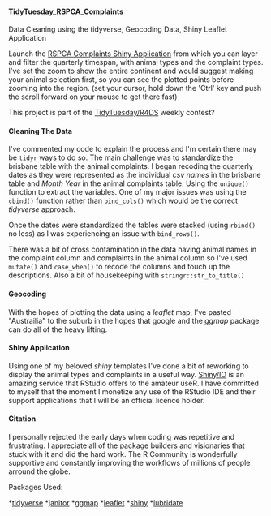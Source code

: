 #### TidyTuesday_RSPCA_Complaints

Data Cleaning using the tidyverse, Geocoding Data, Shiny Leaflet Application

Launch the [RSPCA Complaints Shiny Application](https://greenpod303.shinyapps.io/TidyTuesday_RSPCA_Complaints/) from which you can layer and filter the quarterly timespan, with animal types and the complaint types. I've set the zoom to show the entire continent and would suggest making your animal selection first, so you can see the plotted points before zooming into the region. (set your cursor, hold down the 'Ctrl' key and push the scroll forward on your mouse to get there fast) 

This project is part of the [TidyTuesday/R4DS](https://github.com/rfordatascience/tidytuesday) weekly contest?

#### Cleaning The Data

I've commented my code to explain the process and I'm certain there may be `tidyr` ways to do so. The main challenge was to standardize the brisbane table with the animal complaints. I began recoding the quarterly dates as they were represented as the individual *csv names* in the brisbane table and *Month Year* in the animal complaints table. Using the `unique()` function to extract the variables. One of my major issues was using the `cbind()` function rather than `bind_cols()` which would be the correct *tidyverse* approach. 

Once the dates were standardized the tables were stacked (using `rbind()` no less) as I was experiencing an issue with `bind_rows()`.

There was a bit of cross contamination in the data having animal names in the complaint column and complaints in the animal column so I've used `mutate()` and `case_when()` to recode the columns and touch up the descriptions. Also a bit of housekeeping with `stringr::str_to_title()`

#### Geocoding

With the hopes of plotting the data using a *leaflet* map, I've pasted "Austrailia" to the suburb in the hopes that google and the *ggmap* package can do all of the heavy lifting. 

#### Shiny Application

Using one of my beloved *shiny* templates I've done a bit of reworking to display the animal types and complaints in a useful way. [Shiny/IO](https://www.shinyapps.io/) is an amazing service that RStudio offers to the amateur useR. I have committed to myself that the moment I monetize any use of the RStudio IDE and their support applications that I will be an official licence holder.

#### Citation

I personally rejected the early days when coding was repetitive and frustrating. I appreciate all of the package builders and visionaries that stuck with it and did the hard work. The R Community is wonderfully supportive and constantly improving the workflows of millions of people arround the globe.

Packages Used:

*[tidyverse](https://github.com/tidyverse)
*[janitor](https://github.com/sfirke/janitor)
*[ggmap](https://github.com/dkahle/ggmap)
*[leaflet](https://github.com/rstudio/leaflet)
*[shiny](https://github.com/rstudio/shiny)
*[lubridate](https://github.com/tidyverse/lubridate)